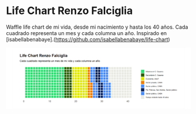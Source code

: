 # Life Chart Renzo Falciglia

Waffle life chart de mi vida, desde mi nacimiento y hasta los 40 años.
Cada cuadrado representa un mes y cada columna un año. Inspirado en [isabellabenabaye].(https://github.com/isabellabenabaye/life-chart)

![Screenshot](life_chart_renzo.png)
